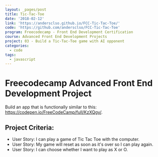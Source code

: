 ```yaml
---
layout: _pages/post
title: Tic-Tac-Toe
date: '2018-02-12'
link: 'https://andersclso.github.io/FCC-Tic-Tac-Toe/'
code: 'https://github.com/andersclso/FCC-Tic-Tac-Toe'
program: Freecodecamp - Front End Development Certification
course: Advanced Front End Development Projects
project: 03 - Build a Tic-Tac-Toe game with AI opponent
categories:
  - code
tags:
  - javascript
---
```

# Freecodecamp Advanced Front End Development Project
Build an app that is functionally similar to this: https://codepen.io/FreeCodeCamp/full/KzXQgy/.

## Project Criteria:
* User Story: I can play a game of Tic Tac Toe with the computer.
* User Story: My game will reset as soon as it's over so I can play again.
* User Story: I can choose whether I want to play as X or O.

